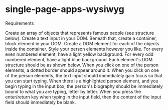 # single-page-apps-wysiwyg

Requirements

Create an array of objects that represents famous people (see structure below).
Create a text input in your DOM.
Beneath that, create a container, block element in your DOM.
Create a DOM element for each of the objects inside the container. Style your person elements however you like.
For every even numbered element, have a light yellow background.
For every odd numbered element, have a light blue background.
Each element's DOM structure should be as shown below.
When you click on one of the person elements, a dotted border should appear around it.
When you click on one of the person elements, the text input should immediately gain focus so that you can start typing.
When there is a highlighted person element, and you begin typing in the input box, the person's biography should be immediately bound to what you are typing, letter by letter.
When you press the enter/return key when typing in the input field, then the content of the input field should immediately be blank.